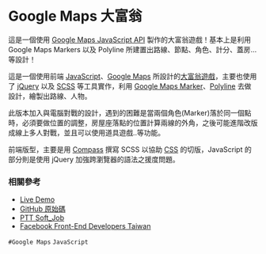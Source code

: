 # Google Maps 大富翁

這是一個使用 [Google Maps JavaScript API](https://developers.google.com/maps/documentation/javascript/?hl=zh-tw) 製作的大富翁遊戲！基本上是利用 Google Maps Markers 以及 Polyline 所建置出路線、節點、角色、計分、蓋房... 等設計！

這是一個使用前端 [JavaScript](https://zh.wikipedia.org/zh-tw/JavaScript)、[Google Maps](https://www.google.com.tw/maps) 所設計的[大富翁遊戲](https://zh.wikipedia.org/wiki/%E5%A4%A7%E5%AF%8C%E7%BF%81%E7%B3%BB%E5%88%97)，主要也使用了 [jQuery](https://jquery.com/) 以及 [SCSS](http://sass-lang.com/) 等工具實作，利用 [Google Maps Marker](https://developers.google.com/maps/documentation/javascript/markers)、[Polyline](https://developers.google.com/maps/documentation/javascript/examples/polyline-simple?hl=zh-tw) 去做設計，繪製出路線、人物。

此版本加入與電腦對戰的設計，遇到的困難是當兩個角色(Marker)落於同一個點時，必須要做位置的調整，房屋座落點的位置計算兩線的外角，之後可能進階改版成線上多人對戰，並且可以使用道具遊戲..等功能。

前端版型，主要是用 [Compass](http://compass-style.org/) 撰寫 SCSS 以協助 [CSS](https://developer.mozilla.org/zh-TW/docs/Web/CSS) 的切版，JavaScript 的部分則是使用 jQuery 加強跨瀏覽器的語法之援度問題。

### 相關參考
* [Live Demo](https://works.ioa.tw/OA-richman/index.html)
* [GitHub 原始碼](https://github.com/comdan66/OA-richman)
* [PTT Soft_Job](https://www.ptt.cc/bbs/Soft_Job/M.1431526940.A.7B1.html)
* [Facebook Front-End Developers Taiwan](https://www.facebook.com/groups/f2e.tw/permalink/830618616975505/)

`#Google Maps` `JavaScript`